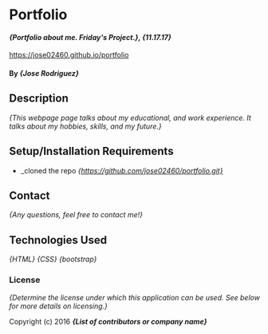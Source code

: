 # Portfolio

#### _{Portfolio about me. Friday's Project.}, {11.17.17}_
https://jose02460.github.io/portfolio
#### By _**{Jose Rodriguez}**_

## Description

_{This webpage page talks about my educational, and work experience. It talks about my hobbies, skills, and my future.}_

## Setup/Installation Requirements

* _cloned the repo
_{https://github.com/jose02460/portfolio.git}_

## Contact  

_{Any questions, feel free to contact me!}_

## Technologies Used

_{HTML}_
_{CSS}_
_{bootstrap}_

### License

*{Determine the license under which this application can be used.  See below for more details on licensing.}*

Copyright (c) 2016 **_{List of contributors or company name}_**

